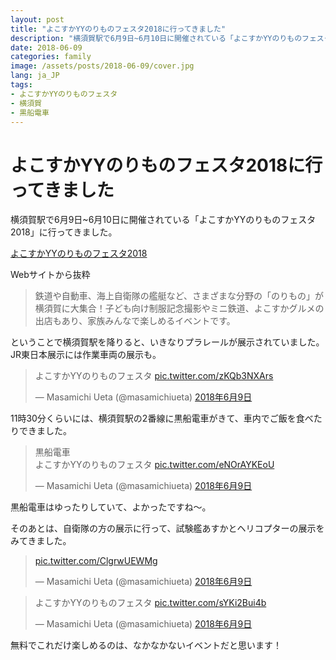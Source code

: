 ```yaml
---
layout: post
title: "よこすかYYのりものフェスタ2018に行ってきました"
description: "横須賀駅で6月9日~6月10日に開催されている「よこすかYYのりものフェスタ2018」に行ってきました。"
date: 2018-06-09
categories: family
image: /assets/posts/2018-06-09/cover.jpg
lang: ja_JP
tags:
- よこすかYYのりものフェスタ
- 横須賀
- 黒船電車
---
```


# よこすかYYのりものフェスタ2018に行ってきました

横須賀駅で6月9日~6月10日に開催されている「よこすかYYのりものフェスタ2018」に行ってきました。

[よこすかYYのりものフェスタ2018](https://www.cocoyoko.net/event/norimono-fes.html)

Webサイトから抜粋
> 鉄道や自動車、海上自衛隊の艦艇など、さまざまな分野の「のりもの」が横須賀に大集合！子ども向け制服記念撮影やミニ鉄道、よこすかグルメの出店もあり、家族みんなで楽しめるイベントです。

ということで横須賀駅を降りると、いきなりプラレールが展示されていました。
JR東日本展示には作業車両の展示も。

<blockquote class="twitter-tweet" data-lang="ja"><p lang="ja" dir="ltr">よこすかYYのりものフェスタ <a href="https://t.co/zKQb3NXArs">pic.twitter.com/zKQb3NXArs</a></p>&mdash; Masamichi Ueta (@masamichiueta) <a href="https://twitter.com/masamichiueta/status/1005278885880008704?ref_src=twsrc%5Etfw">2018年6月9日</a></blockquote> <script async src="https://platform.twitter.com/widgets.js" charset="utf-8"></script> 

11時30分くらいには、横須賀駅の2番線に黒船電車がきて、車内でご飯を食べたりできました。

<blockquote class="twitter-tweet" data-lang="ja"><p lang="ja" dir="ltr">黒船電車<br>よこすかYYのりものフェスタ <a href="https://t.co/eNOrAYKEoU">pic.twitter.com/eNOrAYKEoU</a></p>&mdash; Masamichi Ueta (@masamichiueta) <a href="https://twitter.com/masamichiueta/status/1005297508078108672?ref_src=twsrc%5Etfw">2018年6月9日</a></blockquote> <script async src="https://platform.twitter.com/widgets.js" charset="utf-8"></script> 

黒船電車はゆったりしていて、よかったですね〜。


そのあとは、自衛隊の方の展示に行って、試験艦あすかとヘリコプターの展示をみてきました。
<blockquote class="twitter-tweet" data-lang="ja"><p lang="und" dir="ltr"><a href="https://t.co/ClgrwUEWMg">pic.twitter.com/ClgrwUEWMg</a></p>&mdash; Masamichi Ueta (@masamichiueta) <a href="https://twitter.com/masamichiueta/status/1005335778350718976?ref_src=twsrc%5Etfw">2018年6月9日</a></blockquote> <script async src="https://platform.twitter.com/widgets.js" charset="utf-8"></script> 

<blockquote class="twitter-tweet" data-lang="ja"><p lang="ja" dir="ltr">よこすかYYのりものフェスタ <a href="https://t.co/sYKi2Bui4b">pic.twitter.com/sYKi2Bui4b</a></p>&mdash; Masamichi Ueta (@masamichiueta) <a href="https://twitter.com/masamichiueta/status/1005335898962006016?ref_src=twsrc%5Etfw">2018年6月9日</a></blockquote> <script async src="https://platform.twitter.com/widgets.js" charset="utf-8"></script> 

無料でこれだけ楽しめるのは、なかなかないイベントだと思います！
